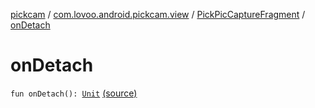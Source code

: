 [pickcam](../../index.md) / [com.lovoo.android.pickcam.view](../index.md) / [PickPicCaptureFragment](index.md) / [onDetach](./on-detach.md)

# onDetach

`fun onDetach(): `[`Unit`](https://kotlinlang.org/api/latest/jvm/stdlib/kotlin/-unit/index.html) [(source)](https://github.com/lovoo/android-pickpic/blob/master/pickcam/src/main/kotlin/com/lovoo/android/pickcam/view/PickPicCaptureFragment.kt#L98)